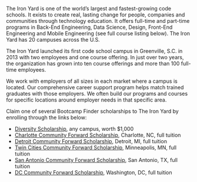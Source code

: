 The Iron Yard is one of the world’s largest and fastest-growing code schools. It exists to create real, lasting change for people, companies and communities through technology education. It offers full-time and part-time programs in Back-End Engineering, Data Science, Design, Front-End Engineering and Mobile Engineering (see full course listing below). The Iron Yard has 20 campuses across the U.S. 

The Iron Yard launched its first code school campus in Greenville, S.C. in 2013 with two employees and one course offering. In just over two years, the organization has grown into ten course offerings and more than 100 full-time employees.

We work with employers of all sizes in each market where a campus is located. Our comprehensive career support program helps match trained graduates with those employers. We often build our programs and courses for specific locations around employer needs in that specific area. 

Claim one of several Bootcamp Finder scholarships to The Iron Yard by enrolling through the links below:
* [Diversity Scholarship](https://www.theironyard.com/courses/scholarships/diversity?utm_source=Bootcamp%20Finder&utm_medium=Scholarship&utm_campaign=Admissions&type=organic), any campus, worth $1,000
* [Charlotte Community Forward Scholarship](https://www.theironyard.com/courses/scholarships/community-forward/charlotte?utm_source=Bootcamp%20Finder&utm_medium=Scholarship&utm_campaign=Admissions&type=organic), Charlotte, NC, full tuition
* [Detroit Community Forward Scholarship](https://www.theironyard.com/courses/scholarships/community-forward/detroit?utm_source=Bootcamp%20Finder&utm_medium=Scholarship&utm_campaign=Admissions&type=organic), Detroit, MI, full tuition
* [Twin Cities Community Forward Scholarship](https://www.theironyard.com/courses/scholarships/community-forward/twin-cities?utm_source=Bootcamp%20Finder&utm_medium=Scholarship&utm_campaign=Admissions&type=organic), Minneapolis, MN, full tuition
* [San Antonio Community Forward Scholarship](https://www.theironyard.com/courses/scholarships/community-forward/san-antonio?utm_source=Bootcamp%20Finder&utm_medium=Scholarship&utm_campaign=Admissions&type=organic), San Antonio, TX, full tuition
* [DC Community Forward Scholarship](https://www.theironyard.com/courses/scholarships/community-forward/dc?utm_source=Bootcamp%20Finder&utm_medium=Scholarship&utm_campaign=Admissions&type=organic), Washington, DC, full tuition
